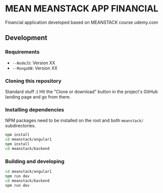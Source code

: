 # MEAN MEANSTACK APP FINANCIAL

Financial application developed based on MEANSTACK course udemy.com

## Development

### Requirements

- `--NodeJS`: Version XX
- `--MongoDB`: Version XX

### Cloning this repository

Standard stuff :) Hit the "Clone or download" button in the project's GitHub
landing page and go from there.

### Installing dependencies

NPM packages need to be installed on the root and both `meanstack/` subdirectories.

```sh
npm install
cd meanstack/angular1
npm install
cd meanstack/backend
```

### Building and developing

```sh
cd meanstack/angular1
npm run dev
cd meanstack/backend
npm run dev
```